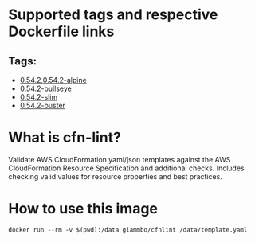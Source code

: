 # Supported tags and respective Dockerfile links

## Tags:
* [0.54.2,0.54.2-alpine](https://hub.docker.com/layers/169135973/giammbo/cfn-lint/0.54.2-buster/images/sha256-72d5571cbfc96f591a302f1b6eb1bdc48977aca790ca5293817d76f745fda676?context=repo)
* [0.54.2-bullseye](https://hub.docker.com/layers/169135840/giammbo/cfn-lint/0.54.2-bullseye/images/sha256-4ffe93401641b0a290c76e3710a5381349056dc287fd53ec02c5b78f287f11f8?context=repo)
* [0.54.2-slim](https://hub.docker.com/layers/169135907/giammbo/cfn-lint/0.54.2-slim/images/sha256-a1549f28a07001d923527c33b328cf64ec80bac6e8cd8f112e5d5611007bcf9f?context=repo)
* [0.54.2-buster](https://hub.docker.com/layers/169135973/giammbo/cfn-lint/0.54.2-buster/images/sha256-72d5571cbfc96f591a302f1b6eb1bdc48977aca790ca5293817d76f745fda676?context=repo)

# What is cfn-lint?
Validate AWS CloudFormation yaml/json templates against the AWS CloudFormation Resource Specification and additional checks. Includes checking valid values for resource properties and best practices.

# How to use this image

`docker run --rm -v $(pwd):/data giammbo/cfnlint /data/template.yaml`